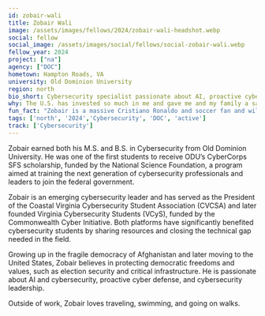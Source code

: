 ```yaml
---
id: zobair-wali
title: Zobair Wali
image: /assets/images/fellows/2024/zobair-wali-headshot.webp
social: fellow
social_image: /assets/images/social/fellows/social-zobair-wali.webp
fellow_year: 2024
project: ["na"]
agency: ["DOC"]
hometown: Hampton Roads, VA
university: Old Dominion University
region: north
bio_short: Cybersecurity specialist passionate about AI, proactive cyber defense, and cybersecurity leadership. 
why: The U.S. has invested so much in me and gave me and my family a safe home. Joining the U.S. Digital Corps is an opportunity to give back and make a positive impact.
fun_fact: "Zobair is a massive Cristiano Ronaldo and soccer fan and will passionately argue that Ronaldo is miles ahead of Messi any day of the week!"
tags: ['north', '2024','Cybersecurity', 'DOC', 'active']
track: ['Cybersecurity']
---
```


Zobair earned both his M.S. and B.S. in Cybersecurity from Old Dominion University. He was one of the first students to receive ODU’s CyberCorps SFS scholarship, funded by the National Science Foundation, a program aimed at training the next generation of cybersecurity professionals and leaders to join the federal government.

Zobair is an emerging cybersecurity leader and has served as the President of the Coastal Virginia Cybersecurity Student Association (CVCSA) and later founded Virginia Cybersecurity Students (VCyS), funded by the Commonwealth Cyber Initiative. Both platforms have significantly benefited cybersecurity students by sharing resources and closing the technical gap needed in the field.

Growing up in the fragile democracy of Afghanistan and later moving to the United States, Zobair believes in protecting democratic freedoms and values, such as election security and critical infrastructure. He is passionate about AI and cybersecurity, proactive cyber defense, and cybersecurity leadership. 

Outside of work, Zobair loves traveling, swimming, and going on walks.